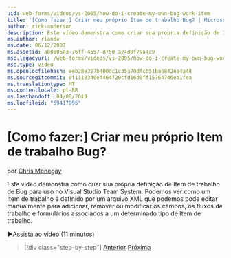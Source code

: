 ```yaml
---
uid: web-forms/videos/vs-2005/how-do-i-create-my-own-bug-work-item
title: '[Como fazer:] Criar meu próprio Item de trabalho Bug? | Microsoft Docs'
author: rick-anderson
description: Este vídeo demonstra como criar sua própria definição de Item de trabalho de Bug para uso no Visual Studio Team System. Podemos ver como um Item de trabalho é definido por um arquivo XML...
ms.author: riande
ms.date: 06/12/2007
ms.assetid: ab0805a3-76ff-4557-8750-a24d0f79a4c9
msc.legacyurl: /web-forms/videos/vs-2005/how-do-i-create-my-own-bug-work-item
msc.type: video
ms.openlocfilehash: eeb28e327b400dc1c35a70dfcb51ba6842ea4a48
ms.sourcegitcommit: 0f1119340e4464720cfd16d0ff15764746ea1fea
ms.translationtype: MT
ms.contentlocale: pt-BR
ms.lasthandoff: 04/09/2019
ms.locfileid: "59417995"
---
```

# <a name="how-do-i-create-my-own-bug-work-item"></a>[Como fazer:] Criar meu próprio Item de trabalho Bug?

por [Chris Menegay](https://twitter.com/CMenegay)

Este vídeo demonstra como criar sua própria definição de Item de trabalho de Bug para uso no Visual Studio Team System. Podemos ver como um Item de trabalho é definido por um arquivo XML que podemos pode editar manualmente para adicionar, remover ou modificar os campos, os fluxos de trabalho e formulários associados a um determinado tipo de Item de trabalho.

[&#9654;Assista ao vídeo (11 minutos)](https://channel9.msdn.com/Blogs/ASP-NET-Site-Videos/how-do-i-create-my-own-bug-work-item)

> [!div class="step-by-step"]
> [Anterior](how-do-i-integrate-defect-tracking-with-testing.md)
> [Próximo](how-do-i-write-code-more-quickly-with-unit-tests.md)
